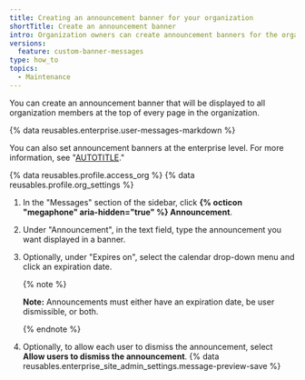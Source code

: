 ```yaml
---
title: Creating an announcement banner for your organization
shortTitle: Create an announcement banner
intro: Organization owners can create announcement banners for the organization.
versions:
  feature: custom-banner-messages
type: how_to
topics:
  - Maintenance
---
```


You can create an announcement banner that will be displayed to all organization members at the top of every page in the organization.

{% data reusables.enterprise.user-messages-markdown %}

You can also set announcement banners at the enterprise level. For more information, see "[AUTOTITLE](/admin/user-management/managing-users-in-your-enterprise/customizing-user-messages-for-your-enterprise)."

{% data reusables.profile.access_org %}
{% data reusables.profile.org_settings %}
1. In the "Messages" section of the sidebar, click **{% octicon "megaphone" aria-hidden="true" %} Announcement**.
1. Under "Announcement", in the text field, type the announcement you want displayed in a banner.
1. Optionally, under "Expires on", select the calendar drop-down menu and click an expiration date.

   {% note %}

   **Note:** Announcements must either have an expiration date, be user dismissible, or both.

   {% endnote %}
1. Optionally, to allow each user to dismiss the announcement, select **Allow users to dismiss the announcement**.
{% data reusables.enterprise_site_admin_settings.message-preview-save %}

